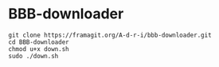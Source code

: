 # BBB-downloader

```{bash}
git clone https://framagit.org/A-d-r-i/bbb-downloader.git
cd BBB-downloader
chmod u+x down.sh 
sudo ./down.sh
```